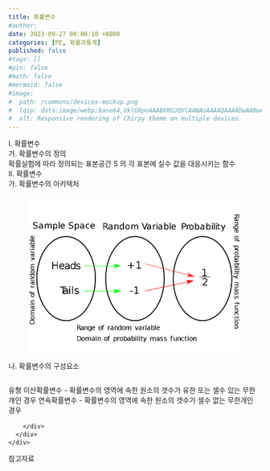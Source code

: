 ```yaml
---
title: 확률변수
#author: 
date: 2023-09-27 00:00:10 +0800
categories: [PE, 확률과통계]
published: false
#tags: []
#pin: false
#math: false
#mermaid: false
#image:
#  path: /commons/devices-mockup.png
#  lqip: data:image/webp;base64,UklGRpoAAABXRUJQVlA4WAoAAAAQAAAADwAABwAAQUxQSDIAAAARL0AmbZurmr57yyIiqE8oiG0bejIYEQTgqiDA9vqnsUSI6H+oAERp2HZ65qP/VIAWAFZQOCBCAAAA8AEAnQEqEAAIAAVAfCWkAALp8sF8rgRgAP7o9FDvMCkMde9PK7euH5M1m6VWoDXf2FkP3BqV0ZYbO6NA/VFIAAAA
#  alt: Responsive rendering of Chirpy theme on multiple devices.
---
```


<div class="post-wrap">
  <div class="para">
    <div class="para-title">
      I. 확률변수
    </div>
    <div class="para-cntnt">
      <div class="para">
        <div class="para-title">
          가. 확률변수의 정의
        </div>
        <div class="para-cntnt">
            확률실험에 따라 정의되는 표본공간 S 의 각 표본에 실수 값을 대응시키는 함수
        </div>
      </div>
    </div>
  </div>
  
  <div class="para">
    <div class="para-title">
      II. 확률변수
    </div>
    <div class="para-cntnt">
      <div class="para">
        <div class="para-title">
          가. 확률변수의 아키텍처
        </div>
        <div class="para-cntnt">
          <figure class="post-figure">
            <img src="/assets/img/posts/확률변수.png" alt="확률변수">
<!--            <figcaption>Source: Unveiling the Metaverse: Exploring Emerging Trends, Multifaceted Perspectives, and Future Challenges</figcaption>-->
          </figure>
        </div>
      </div>
      <div class="para">
        <div class="para-title">
          나. 확률변수의 구성요소
        </div>
        <div class="para-cntnt">
          <table class="post-table">
          </table>
          유형
  이산확률변수 - 확률변수의 영역에 속한 원소의 갯수가 유한 또는 셀수 있는 무한개인 경우
  연속확률변수 - 확률변수의 영역에 속한 원소의 갯수가 셀수 없는 무한개인 경우

        </div>
      </div>
    </div>
  </div>

  <div class="refr-wrap">
    <div class="refr-title">
        참고자료
    </div>
    <ol class="refr-list">
    <!--    <li>(나현식, 최대선) <a target="_blank" href="https://scienceon.kisti.re.kr/commons/util/originalView.do?cn=JAKO202225948430499&oCn=JAKO202225948430499&dbt=JAKO&journal=NJOU00291864">메타버스 보안 위협 요소 및 대응 방안 검토</a></li>-->
    <!--    <li>(M. Uddin, S. Manickam, H. Ullah, M. Obaidat and A. Dandoush) <a target="_blank" href="https://ieeexplore.ieee.org/abstract/document/10138386">Unveiling the Metaverse: Exploring Emerging Trends, Multifaceted Perspectives, and Future Challenges</a></li>-->
    </ol>
  </div>
</div>
